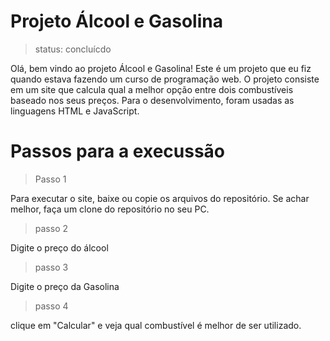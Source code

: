 <h1>Projeto Álcool e Gasolina</h1>

> status: concluícdo

Olá, bem vindo ao projeto Álcool e Gasolina!
Este é um projeto que eu fiz quando estava fazendo um curso de programação web.
O projeto consiste em um site que calcula qual a melhor opção entre dois combustíveis baseado nos seus preços. 
Para o desenvolvimento, foram usadas as linguagens HTML e JavaScript.

<h1>Passos para a execussão</h1>

> Passo 1

Para executar o site, baixe ou copie os arquivos do repositório. Se achar melhor, faça um clone do repositório no seu PC.

> passo 2

Digite o preço do álcool

> passo 3

Digite o preço da Gasolina

> passo 4

clique em "Calcular" e veja qual combustível é melhor de ser utilizado.

